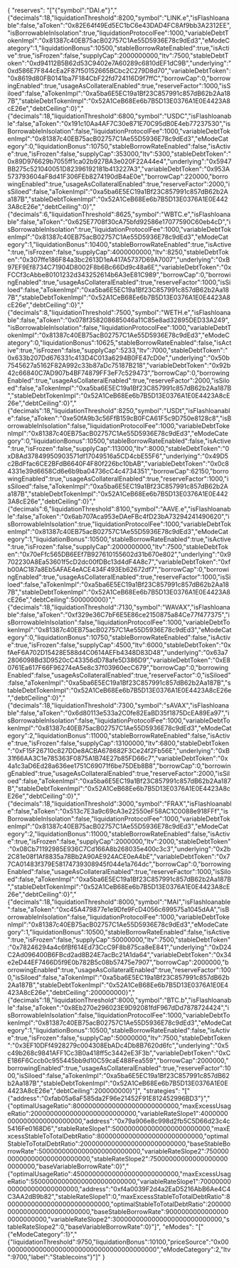 {
  "reserves": "[\"{\"symbol\":\"DAI.e\"}\",\"{\"decimals\":18,\"liquidationThreshold\":8200,\"symbol\":\"LINK.e\",\"isFlashloanable\":false,\"aToken\":\"0x82E64f49Ed5EC1bC6e43DAD4FC8Af9bb3A2312EE\",\"isBorrowableInIsolation\":true,\"liquidationProtocolFee\":1000,\"variableDebtTokenImpl\":\"0x81387c40EB75acB02757C1Ae55D5936E78c9dEd3\",\"eModeCategory\":1,\"liquidationBonus\":10500,\"stableBorrowRateEnabled\":true,\"isActive\":true,\"isFrozen\":false,\"supplyCap\":2000000000,\"ltv\":7500,\"stableDebtToken\":\"0xd94112B5B62d53C9402e7A60289c6810dEF1dC9B\",\"underlying\":\"0xd586E7F844cEa2F87f50152665BCbc2C279D8d70\",\"variableDebtToken\":\"0x8619d80FB0141ba7F184CbF22fd724116D9f7ffC\",\"borrowCap\":0,\"borrowingEnabled\":true,\"usageAsCollateralEnabled\":true,\"reserveFactor\":1000,\"isSiloed\":false,\"aTokenImpl\":\"0xa5ba6E5EC19a1Bf23C857991c857dB62b2Aa187B\",\"stableDebtTokenImpl\":\"0x52A1CeB68Ee6b7B5D13E0376A1E0E4423A8cE26e\",\"debtCeiling\":0}\",\"{\"decimals\":18,\"liquidationThreshold\":6800,\"symbol\":\"USDC\",\"isFlashloanable\":false,\"aToken\":\"0x191c10Aa4AF7C30e871E70C95dB0E4eb77237530\",\"isBorrowableInIsolation\":false,\"liquidationProtocolFee\":1000,\"variableDebtTokenImpl\":\"0x81387c40EB75acB02757C1Ae55D5936E78c9dEd3\",\"eModeCategory\":0,\"liquidationBonus\":10750,\"stableBorrowRateEnabled\":false,\"isActive\":true,\"isFrozen\":false,\"supplyCap\":353000,\"ltv\":5300,\"stableDebtToken\":\"0x89D976629b7055ff1ca02b927BA3e020F22A44e4\",\"underlying\":\"0x5947BB275c521040051D82396192181b413227A3\",\"variableDebtToken\":\"0x953A573793604aF8d41F306FEb8274190dB4aE0e\",\"borrowCap\":220000,\"borrowingEnabled\":true,\"usageAsCollateralEnabled\":true,\"reserveFactor\":2000,\"isSiloed\":false,\"aTokenImpl\":\"0xa5ba6E5EC19a1Bf23C857991c857dB62b2Aa187B\",\"stableDebtTokenImpl\":\"0x52A1CeB68Ee6b7B5D13E0376A1E0E4423A8cE26e\",\"debtCeiling\":0}\",\"{\"decimals\":6,\"liquidationThreshold\":8625,\"symbol\":\"WBTC.e\",\"isFlashloanable\":false,\"aToken\":\"0x625E7708f30cA75bfd92586e17077590C60eb4cD\",\"isBorrowableInIsolation\":true,\"liquidationProtocolFee\":1000,\"variableDebtTokenImpl\":\"0x81387c40EB75acB02757C1Ae55D5936E78c9dEd3\",\"eModeCategory\":1,\"liquidationBonus\":10400,\"stableBorrowRateEnabled\":true,\"isActive\":true,\"isFrozen\":false,\"supplyCap\":4000000000,\"ltv\":8250,\"stableDebtToken\":\"0x307ffe186F84a3bc2613D1eA417A5737D69A7007\",\"underlying\":\"0xB97EF9Ef8734C71904D8002F8b6Bc66Dd9c48a6E\",\"variableDebtToken\":\"0xFCCf3cAbbe80101232d343252614b6A3eE81C989\",\"borrowCap\":0,\"borrowingEnabled\":true,\"usageAsCollateralEnabled\":true,\"reserveFactor\":1000,\"isSiloed\":false,\"aTokenImpl\":\"0xa5ba6E5EC19a1Bf23C857991c857dB62b2Aa187B\",\"stableDebtTokenImpl\":\"0x52A1CeB68Ee6b7B5D13E0376A1E0E4423A8cE26e\",\"debtCeiling\":0}\",\"{\"decimals\":8,\"liquidationThreshold\":7500,\"symbol\":\"WETH.e\",\"isFlashloanable\":false,\"aToken\":\"0x078f358208685046a11C85e8ad32895DED33A249\",\"isBorrowableInIsolation\":false,\"liquidationProtocolFee\":1000,\"variableDebtTokenImpl\":\"0x81387c40EB75acB02757C1Ae55D5936E78c9dEd3\",\"eModeCategory\":0,\"liquidationBonus\":10625,\"stableBorrowRateEnabled\":false,\"isActive\":true,\"isFrozen\":false,\"supplyCap\":5233,\"ltv\":7000,\"stableDebtToken\":\"0x633b207Dd676331c413D4C013a6294B0FE47cD0e\",\"underlying\":\"0x50b7545627a5162F82A992c33b87aDc75187B218\",\"variableDebtToken\":\"0x92b42c66840C7AD907b4BF74879FF3eF7c529473\",\"borrowCap\":0,\"borrowingEnabled\":true,\"usageAsCollateralEnabled\":true,\"reserveFactor\":2000,\"isSiloed\":false,\"aTokenImpl\":\"0xa5ba6E5EC19a1Bf23C857991c857dB62b2Aa187B\",\"stableDebtTokenImpl\":\"0x52A1CeB68Ee6b7B5D13E0376A1E0E4423A8cE26e\",\"debtCeiling\":0}\",\"{\"decimals\":18,\"liquidationThreshold\":8250,\"symbol\":\"USDt\",\"isFlashloanable\":false,\"aToken\":\"0xe50fA9b3c56FfB159cB0FCA61F5c9D750e8128c8\",\"isBorrowableInIsolation\":false,\"liquidationProtocolFee\":1000,\"variableDebtTokenImpl\":\"0x81387c40EB75acB02757C1Ae55D5936E78c9dEd3\",\"eModeCategory\":0,\"liquidationBonus\":10500,\"stableBorrowRateEnabled\":false,\"isActive\":true,\"isFrozen\":false,\"supplyCap\":113000,\"ltv\":8000,\"stableDebtToken\":\"0xD8Ad37849950903571df17049516a5CD4cbE55F6\",\"underlying\":\"0x49D5c2BdFfac6CE2BFdB6640F4F80f226bc10bAB\",\"variableDebtToken\":\"0x0c84331e39d6658Cd6e6b9ba04736cC4c4734351\",\"borrowCap\":62150,\"borrowingEnabled\":true,\"usageAsCollateralEnabled\":true,\"reserveFactor\":1000,\"isSiloed\":false,\"aTokenImpl\":\"0xa5ba6E5EC19a1Bf23C857991c857dB62b2Aa187B\",\"stableDebtTokenImpl\":\"0x52A1CeB68Ee6b7B5D13E0376A1E0E4423A8cE26e\",\"debtCeiling\":0}\",\"{\"decimals\":6,\"liquidationThreshold\":8100,\"symbol\":\"AAVE.e\",\"isFlashloanable\":false,\"aToken\":\"0x6ab707Aca953eDAeFBc4fD23bA73294241490620\",\"isBorrowableInIsolation\":true,\"liquidationProtocolFee\":1000,\"variableDebtTokenImpl\":\"0x81387c40EB75acB02757C1Ae55D5936E78c9dEd3\",\"eModeCategory\":1,\"liquidationBonus\":10500,\"stableBorrowRateEnabled\":true,\"isActive\":true,\"isFrozen\":false,\"supplyCap\":2000000000,\"ltv\":7500,\"stableDebtToken\":\"0x70eFfc565DB6EEf7B927610155602d31b670e802\",\"underlying\":\"0x9702230A8Ea53601f5cD2dc00fDBc13d4dF4A8c7\",\"variableDebtToken\":\"0xfb00AC187a8Eb5AFAE4eACE434F493Eb62672df7\",\"borrowCap\":0,\"borrowingEnabled\":true,\"usageAsCollateralEnabled\":true,\"reserveFactor\":1000,\"isSiloed\":false,\"aTokenImpl\":\"0xa5ba6E5EC19a1Bf23C857991c857dB62b2Aa187B\",\"stableDebtTokenImpl\":\"0x52A1CeB68Ee6b7B5D13E0376A1E0E4423A8cE26e\",\"debtCeiling\":500000000}\",\"{\"decimals\":18,\"liquidationThreshold\":7130,\"symbol\":\"WAVAX\",\"isFlashloanable\":false,\"aToken\":\"0xf329e36C7bF6E5E86ce2150875a84Ce77f477375\",\"isBorrowableInIsolation\":false,\"liquidationProtocolFee\":1000,\"variableDebtTokenImpl\":\"0x81387c40EB75acB02757C1Ae55D5936E78c9dEd3\",\"eModeCategory\":0,\"liquidationBonus\":10750,\"stableBorrowRateEnabled\":false,\"isActive\":true,\"isFrozen\":false,\"supplyCap\":4500,\"ltv\":6000,\"stableDebtToken\":\"0xfAeF6A702D15428E588d4C0614AEFb4348D83D48\",\"underlying\":\"0x63a72806098Bd3D9520cC43356dD78afe5D386D9\",\"variableDebtToken\":\"0xE80761Ea617F66F96274eA5e8c37f03960ecC679\",\"borrowCap\":0,\"borrowingEnabled\":false,\"usageAsCollateralEnabled\":true,\"reserveFactor\":0,\"isSiloed\":false,\"aTokenImpl\":\"0xa5ba6E5EC19a1Bf23C857991c857dB62b2Aa187B\",\"stableDebtTokenImpl\":\"0x52A1CeB68Ee6b7B5D13E0376A1E0E4423A8cE26e\",\"debtCeiling\":0}\",\"{\"decimals\":18,\"liquidationThreshold\":7300,\"symbol\":\"sAVAX\",\"isFlashloanable\":false,\"aToken\":\"0x6d80113e533a2C0fe82EaBD35f1875DcEA89Ea97\",\"isBorrowableInIsolation\":false,\"liquidationProtocolFee\":1000,\"variableDebtTokenImpl\":\"0x81387c40EB75acB02757C1Ae55D5936E78c9dEd3\",\"eModeCategory\":2,\"liquidationBonus\":11000,\"stableBorrowRateEnabled\":false,\"isActive\":true,\"isFrozen\":false,\"supplyCap\":13100000,\"ltv\":6800,\"stableDebtToken\":\"0xF15F26710c827DDe8ACBA678682F3Ce24f2Fb56E\",\"underlying\":\"0xB31f66AA3C1e785363F0875A1B74E27b85FD66c7\",\"variableDebtToken\":\"0x4a1c3aD6Ed28a636ee1751C69071f6be75DEb8B8\",\"borrowCap\":0,\"borrowingEnabled\":true,\"usageAsCollateralEnabled\":true,\"reserveFactor\":2000,\"isSiloed\":false,\"aTokenImpl\":\"0xa5ba6E5EC19a1Bf23C857991c857dB62b2Aa187B\",\"stableDebtTokenImpl\":\"0x52A1CeB68Ee6b7B5D13E0376A1E0E4423A8cE26e\",\"debtCeiling\":0}\",\"{\"decimals\":18,\"liquidationThreshold\":3000,\"symbol\":\"FRAX\",\"isFlashloanable\":false,\"aToken\":\"0x513c7E3a9c69cA3e22550eF58AC1C0088e918FFf\",\"isBorrowableInIsolation\":false,\"liquidationProtocolFee\":1000,\"variableDebtTokenImpl\":\"0x81387c40EB75acB02757C1Ae55D5936E78c9dEd3\",\"eModeCategory\":2,\"liquidationBonus\":11000,\"stableBorrowRateEnabled\":false,\"isActive\":true,\"isFrozen\":false,\"supplyCap\":2000000,\"ltv\":2000,\"stableDebtToken\":\"0x08Cb71192985E936C7Cd166A8b268035e400c3c3\",\"underlying\":\"0x2b2C81e08f1Af8835a78Bb2A90AE924ACE0eA4bE\",\"variableDebtToken\":\"0x77CA01483f379E58174739308945f044e1a764dc\",\"borrowCap\":0,\"borrowingEnabled\":false,\"usageAsCollateralEnabled\":true,\"reserveFactor\":1000,\"isSiloed\":false,\"aTokenImpl\":\"0xa5ba6E5EC19a1Bf23C857991c857dB62b2Aa187B\",\"stableDebtTokenImpl\":\"0x52A1CeB68Ee6b7B5D13E0376A1E0E4423A8cE26e\",\"debtCeiling\":0}\",\"{\"decimals\":18,\"liquidationThreshold\":8000,\"symbol\":\"MAI\",\"isFlashloanable\":false,\"aToken\":\"0xc45A479877e1e9Dfe9FcD4056c699575a1045dAA\",\"isBorrowableInIsolation\":false,\"liquidationProtocolFee\":1000,\"variableDebtTokenImpl\":\"0x81387c40EB75acB02757C1Ae55D5936E78c9dEd3\",\"eModeCategory\":1,\"liquidationBonus\":10500,\"stableBorrowRateEnabled\":false,\"isActive\":true,\"isFrozen\":false,\"supplyCap\":50000000,\"ltv\":7500,\"stableDebtToken\":\"0x78246294a4c6fBf614Ed73CcC9F8b875ca8eE841\",\"underlying\":\"0xD24C2Ad096400B6FBcd2ad8B24E7acBc21A1da64\",\"variableDebtToken\":\"0x34e2eD44EF7466D5f9E0b782B5c08b57475e7907\",\"borrowCap\":2000000,\"borrowingEnabled\":true,\"usageAsCollateralEnabled\":true,\"reserveFactor\":1000,\"isSiloed\":false,\"aTokenImpl\":\"0xa5ba6E5EC19a1Bf23C857991c857dB62b2Aa187B\",\"stableDebtTokenImpl\":\"0x52A1CeB68Ee6b7B5D13E0376A1E0E4423A8cE26e\",\"debtCeiling\":200000000}\",\"{\"decimals\":18,\"liquidationThreshold\":8000,\"symbol\":\"BTC.b\",\"isFlashloanable\":false,\"aToken\":\"0x8Eb270e296023E9D92081fdF967dDd7878724424\",\"isBorrowableInIsolation\":false,\"liquidationProtocolFee\":1000,\"variableDebtTokenImpl\":\"0x81387c40EB75acB02757C1Ae55D5936E78c9dEd3\",\"eModeCategory\":1,\"liquidationBonus\":10500,\"stableBorrowRateEnabled\":false,\"isActive\":true,\"isFrozen\":false,\"supplyCap\":50000000,\"ltv\":7500,\"stableDebtToken\":\"0x3EF10DFf4928279c004308EbADc4Db8B7620d6fc\",\"underlying\":\"0x5c49b268c9841AFF1Cc3B0a418ff5c3442eE3F3b\",\"variableDebtToken\":\"0xCE186F6Cccb0c955445bb9d10C59caE488Fea559\",\"borrowCap\":2000000,\"borrowingEnabled\":true,\"usageAsCollateralEnabled\":true,\"reserveFactor\":1000,\"isSiloed\":false,\"aTokenImpl\":\"0xa5ba6E5EC19a1Bf23C857991c857dB62b2Aa187B\",\"stableDebtTokenImpl\":\"0x52A1CeB68Ee6b7B5D13E0376A1E0E4423A8cE26e\",\"debtCeiling\":200000000}\"]",
  "strategies": "[\"{\"address\":\"0xfab05a6aF585da2F96e21452F91E812452996BD3\"}\",\"{\"optimalUsageRatio\":800000000000000000000000000,\"maxExcessUsageRatio\":200000000000000000000000000,\"variableRateSlope1\":40000000000000000000000000,\"address\":\"0x79a906e8c998d2fb5C5D66d23c4c5416Fe0168D6\",\"stableRateSlope1\":5000000000000000000000000,\"maxExcessStableToTotalDebtRatio\":800000000000000000000000000,\"optimalStableToTotalDebtRatio\":200000000000000000000000000,\"baseStableBorrowRate\":50000000000000000000000000,\"variableRateSlope2\":750000000000000000000000000,\"stableRateSlope2\":750000000000000000000000000,\"baseVariableBorrowRate\":0}\",\"{\"optimalUsageRatio\":450000000000000000000000000,\"maxExcessUsageRatio\":550000000000000000000000000,\"variableRateSlope1\":70000000000000000000000000,\"address\":\"0xf4a0039F2d4a2EaD5216AbB6Ae4C4C3AA2dB9b82\",\"stableRateSlope1\":0,\"maxExcessStableToTotalDebtRatio\":800000000000000000000000000,\"optimalStableToTotalDebtRatio\":200000000000000000000000000,\"baseStableBorrowRate\":90000000000000000000000000,\"variableRateSlope2\":3000000000000000000000000000,\"stableRateSlope2\":0,\"baseVariableBorrowRate\":0}\"]",
  "eModes": "[\"{\"eModeCategory\":1}\",\"{\"liquidationThreshold\":9750,\"liquidationBonus\":10100,\"priceSource\":\"0x0000000000000000000000000000000000000000\",\"eModeCategory\":2,\"ltv\":9700,\"label\":\"Stablecoins\"}\"]"
}
